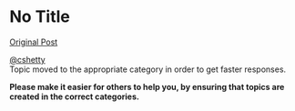 # No Title

[Original Post](https://discourse.onlinedegree.iitm.ac.in/t/165416/3)

<p><a class="mention" href="/u/cshetty">@cshetty</a><br>
Topic moved to the appropriate category in order to get faster responses.</p>
<p><strong>Please make it easier for others to help you, by ensuring that topics are created in the correct categories.</strong></p>